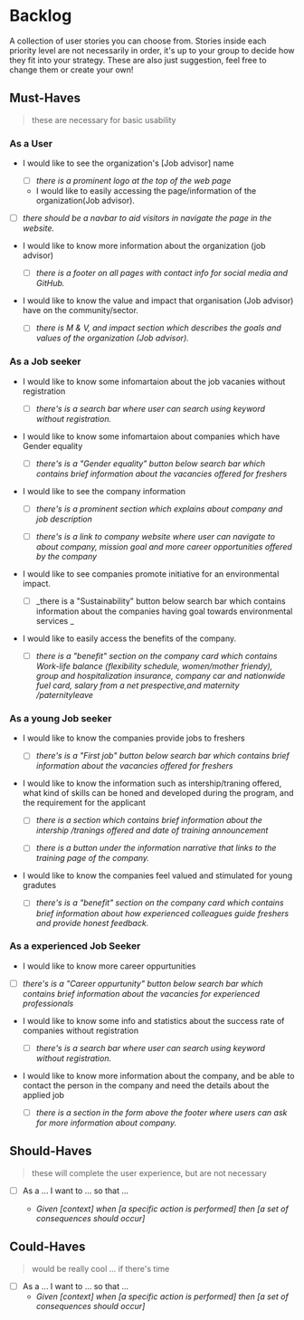 # Backlog

A collection of user stories you can choose from. Stories inside each priority
level are not necessarily in order, it's up to your group to decide how they fit
into your strategy. These are also just suggestion, feel free to change them or
create your own!

## Must-Haves

> these are necessary for basic usability

### As a User

- I would like to see the organization's [Job advisor] name

  - [ ] _there is a prominent logo at the top of the web page_

  - I would like to easily accessing the page/information of the
    organization(Job advisor).

- [ ] _there should be a navbar to aid visitors in navigate the page in the
      website._

- I would like to know more information about the organization (job advisor)

  - [ ] _there is a footer on all pages with contact info for social media and
        GitHub._

- I would like to know the value and impact that organisation (Job advisor) have
  on the community/sector.

  - [ ] _there is M & V, and impact section which describes the goals and values
        of the organization (Job advisor)._

### As a Job seeker

- I would like to know some infomartaion about the job vacanies without
  registration

  - [ ] _there's is a search bar where user can search using keyword without
        registration._

- I would like to know some infomartaion about companies which have Gender
  equality

  - [ ] _there's is a "Gender equality" button below search bar which contains
        brief information about the vacancies offered for freshers_

- I would like to see the company information

  - [ ] _there's is a prominent section which explains about company and job
        description_

  - [ ] _there's is a link to company website where user can navigate to about
        company, mission goal and more career opportunities offered by the
        company_

- I would like to see companies promote initiative for an environmental impact.

  - [ ] _there is a "Sustainability" button below search bar which contains
        information about the companies having goal towards environmental
        services _

- I would like to easily access the benefits of the company.

  - [ ] _there is a "benefit" section on the company card which contains
        Work-life balance (flexibility schedule, women/mother friendy), group
        and hospitalization insurance, company car and nationwide fuel card,
        salary from a net prespective,and maternity /paternityleave_

### As a young Job seeker

- I would like to know the companies provide jobs to freshers

  - [ ] _there's is a "First job" button below search bar which contains brief
        information about the vacancies offered for freshers_

- I would like to know the information such as intership/traning offered, what
  kind of skills can be honed and developed during the program, and the
  requirement for the applicant

  - [ ] _there is a section which contains brief information about the intership
        /tranings offered and date of training announcement_

  - [ ] _there is a button under the information narrative that links to the
        training page of the company._

- I would like to know the companies feel valued and stimulated for young
  gradutes

  - [ ] _there's is a "benefit" section on the company card which contains brief
        information about how experienced colleagues guide freshers and provide
        honest feedback._

### As a experienced Job Seeker

- I would like to know more career oppurtunities

- [ ] _there's is a "Career oppurtunity" button below search bar which contains
      brief information about the vacancies for experienced professionals_

- I would like to know some info and statistics about the success rate of
  companies without registration

  - [ ] _there's is a search bar where user can search using keyword without
        registration._

- I would like to know more information about the company, and be able to
  contact the person in the company and need the details about the applied job

  - [ ] _there is a section in the form above the footer where users can ask for
        more information about company._

## Should-Haves

> these will complete the user experience, but are not necessary

- [ ] As a ... I want to ... so that ...

  - _Given [context] when [a specific action is performed] then [a set of
    consequences should occur]_

## Could-Haves

> would be really cool ... if there's time

- [ ] As a ... I want to ... so that ...
  - _Given [context] when [a specific action is performed] then [a set of
    consequences should occur]_
